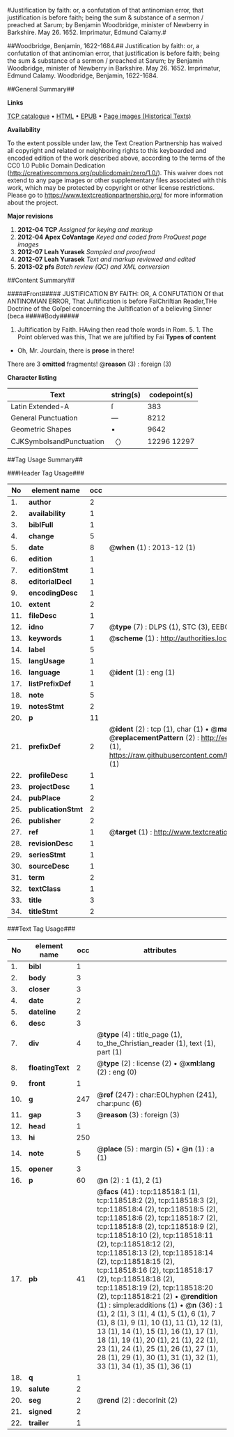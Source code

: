 #Justification by faith: or, a confutation of that antinomian error, that justification is before faith; being the sum & substance of a sermon / preached at Sarum; by Benjamin Woodbridge, minister of Newberry in Barkshire. May 26. 1652. Imprimatur, Edmund Calamy.#

##Woodbridge, Benjamin, 1622-1684.##
Justification by faith: or, a confutation of that antinomian error, that justification is before faith; being the sum & substance of a sermon / preached at Sarum; by Benjamin Woodbridge, minister of Newberry in Barkshire. May 26. 1652. Imprimatur, Edmund Calamy.
Woodbridge, Benjamin, 1622-1684.

##General Summary##

**Links**

[TCP catalogue](http://www.ota.ox.ac.uk/tcp/)  • 
[HTML](http://tei.it.ox.ac.uk/tcp/Texts-HTML/free/A96/A96866.html)  • 
[EPUB](http://tei.it.ox.ac.uk/tcp/Texts-EPUB/free/A96/A96866.epub) • 
[Page images (Historical Texts)](https://historicaltexts.jisc.ac.uk/eebo-99866253e)

**Availability**

To the extent possible under law, the Text Creation Partnership has waived all copyright and related or neighboring rights to this keyboarded and encoded edition of the work described above, according to the terms of the CC0 1.0 Public Domain Dedication (http://creativecommons.org/publicdomain/zero/1.0/). This waiver does not extend to any page images or other supplementary files associated with this work, which may be protected by copyright or other license restrictions. Please go to https://www.textcreationpartnership.org/ for more information about the project.

**Major revisions**

1. __2012-04__ __TCP__ *Assigned for keying and markup*
1. __2012-04__ __Apex CoVantage__ *Keyed and coded from ProQuest page images*
1. __2012-07__ __Leah Yurasek__ *Sampled and proofread*
1. __2012-07__ __Leah Yurasek__ *Text and markup reviewed and edited*
1. __2013-02__ __pfs__ *Batch review (QC) and XML conversion*

##Content Summary##

#####Front#####
JUSTIFICATION BY FAITH: OR, A CONFUTATION Of that ANTINOMIAN ERROR, That Juſtification is before FaiChriſtian Reader,THe Doctrine of the Goſpel concerning the Juſtification of a believing Sinner (beca
#####Body#####

1. Juſtification by Faith.
HAving then read thoſe words in Rom. 5. 1. The Point obſerved was this, That we are juſtified by Fai
**Types of content**

  * Oh, Mr. Jourdain, there is **prose** in there!

There are 3 **omitted** fragments! 
 @__reason__ (3) : foreign (3)

**Character listing**


|Text|string(s)|codepoint(s)|
|---|---|---|
|Latin Extended-A|ſ|383|
|General Punctuation|—|8212|
|Geometric Shapes|▪|9642|
|CJKSymbolsandPunctuation|〈〉|12296 12297|

##Tag Usage Summary##

###Header Tag Usage###

|No|element name|occ|attributes|
|---|---|---|---|
|1.|__author__|2||
|2.|__availability__|1||
|3.|__biblFull__|1||
|4.|__change__|5||
|5.|__date__|8| @__when__ (1) : 2013-12 (1)|
|6.|__edition__|1||
|7.|__editionStmt__|1||
|8.|__editorialDecl__|1||
|9.|__encodingDesc__|1||
|10.|__extent__|2||
|11.|__fileDesc__|1||
|12.|__idno__|7| @__type__ (7) : DLPS (1), STC (3), EEBO-CITATION (1), PROQUEST (1), VID (1)|
|13.|__keywords__|1| @__scheme__ (1) : http://authorities.loc.gov/ (1)|
|14.|__label__|5||
|15.|__langUsage__|1||
|16.|__language__|1| @__ident__ (1) : eng (1)|
|17.|__listPrefixDef__|1||
|18.|__note__|5||
|19.|__notesStmt__|2||
|20.|__p__|11||
|21.|__prefixDef__|2| @__ident__ (2) : tcp (1), char (1)  •  @__matchPattern__ (2) : ([0-9\-]+):([0-9IVX]+) (1), (.+) (1)  •  @__replacementPattern__ (2) : http://eebo.chadwyck.com/downloadtiff?vid=$1&page=$2 (1), https://raw.githubusercontent.com/textcreationpartnership/Texts/master/tcpchars.xml#$1 (1)|
|22.|__profileDesc__|1||
|23.|__projectDesc__|1||
|24.|__pubPlace__|2||
|25.|__publicationStmt__|2||
|26.|__publisher__|2||
|27.|__ref__|1| @__target__ (1) : http://www.textcreationpartnership.org/docs/. (1)|
|28.|__revisionDesc__|1||
|29.|__seriesStmt__|1||
|30.|__sourceDesc__|1||
|31.|__term__|2||
|32.|__textClass__|1||
|33.|__title__|3||
|34.|__titleStmt__|2||


###Text Tag Usage###

|No|element name|occ|attributes|
|---|---|---|---|
|1.|__bibl__|1||
|2.|__body__|3||
|3.|__closer__|3||
|4.|__date__|2||
|5.|__dateline__|2||
|6.|__desc__|3||
|7.|__div__|4| @__type__ (4) : title_page (1), to_the_Christian_reader (1), text (1), part (1)|
|8.|__floatingText__|2| @__type__ (2) : license (2)  •  @__xml:lang__ (2) : eng (0)|
|9.|__front__|1||
|10.|__g__|247| @__ref__ (247) : char:EOLhyphen (241), char:punc (6)|
|11.|__gap__|3| @__reason__ (3) : foreign (3)|
|12.|__head__|1||
|13.|__hi__|250||
|14.|__note__|5| @__place__ (5) : margin (5)  •  @__n__ (1) : a (1)|
|15.|__opener__|3||
|16.|__p__|60| @__n__ (2) : 1 (1), 2 (1)|
|17.|__pb__|41| @__facs__ (41) : tcp:118518:1 (1), tcp:118518:2 (2), tcp:118518:3 (2), tcp:118518:4 (2), tcp:118518:5 (2), tcp:118518:6 (2), tcp:118518:7 (2), tcp:118518:8 (2), tcp:118518:9 (2), tcp:118518:10 (2), tcp:118518:11 (2), tcp:118518:12 (2), tcp:118518:13 (2), tcp:118518:14 (2), tcp:118518:15 (2), tcp:118518:16 (2), tcp:118518:17 (2), tcp:118518:18 (2), tcp:118518:19 (2), tcp:118518:20 (2), tcp:118518:21 (2)  •  @__rendition__ (1) : simple:additions (1)  •  @__n__ (36) : 1 (1), 2 (1), 3 (1), 4 (1), 5 (1), 6 (1), 7 (1), 8 (1), 9 (1), 10 (1), 11 (1), 12 (1), 13 (1), 14 (1), 15 (1), 16 (1), 17 (1), 18 (1), 19 (1), 20 (1), 21 (1), 22 (1), 23 (1), 24 (1), 25 (1), 26 (1), 27 (1), 28 (1), 29 (1), 30 (1), 31 (1), 32 (1), 33 (1), 34 (1), 35 (1), 36 (1)|
|18.|__q__|1||
|19.|__salute__|2||
|20.|__seg__|2| @__rend__ (2) : decorInit (2)|
|21.|__signed__|2||
|22.|__trailer__|1||
